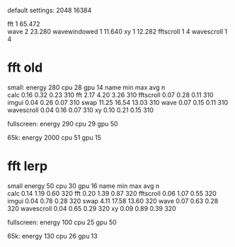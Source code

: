 
default settings: 2048 16384

fft                1    65.472          
wave               2    23.280
wavewindowed       1    11.640
xy                 1    12.282
fftscroll          1    4
wavescroll         1    4


# fft old
small: 
energy 280 cpu 28 gpu 14
name                         min    max    avg     n   
calc                         0.16    0.32    0.23   310
fft                          2.17    4.20    3.26   310
fftscroll                    0.07    0.28    0.11   310
imgui                        0.04    0.26    0.07   310
swap                        11.25   16.54   13.03   310
wave                         0.07    0.15    0.11   310
wavescroll                   0.04    0.16    0.07   310
xy                           0.10    0.21    0.15   310

fullscreen:
energy 290 cpu 29 gpu 50

65k:
energy 2000 cpu 51 gpu 15


# fft lerp
small
energy 50 cpu 30 gpu 16
name                         min    max    avg     n   
calc                         0.14    1.19    0.60   320
fft                          0.20    1.39    0.87   320
fftscroll                    0.06    1.07    0.55   320
imgui                        0.04    0.78    0.28   320
swap                         4.11   17.58   13.60   320
wave                         0.07    0.63    0.28   320
wavescroll                   0.04    0.65    0.29   320
xy                           0.09    0.89    0.39   320

fullscreen:
energy 100 cpu 25 gpu 50

65k:
energy 130 cpu 26 gpu 13
